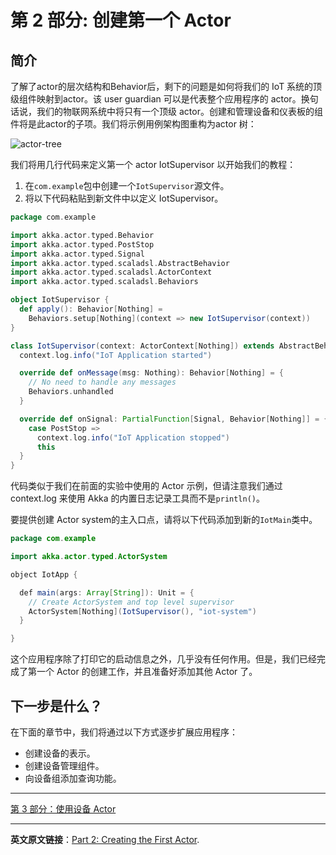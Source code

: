 # 第 2 部分: 创建第一个 Actor
## 简介

了解了actor的层次结构和Behavior后，剩下的问题是如何将我们的 IoT 系统的顶级组件映射到actor。该 user guardian 可以是代表整个应用程序的 actor。换句话说，我们的物联网系统中将只有一个顶级 actor。创建和管理设备和仪表板的组件将是此actor的子项。我们将示例用例架构图重构为actor 树：

![actor-tree](../../images/getting-started-guide/tutorial_2/actor-tree.png)

我们将用几行代码来定义第一个 actor IotSupervisor 以开始我们的教程：

1. 在`com.example`包中创建一个`IotSupervisor`源文件。
2. 将以下代码粘贴到新文件中以定义 IotSupervisor。

```scala
package com.example

import akka.actor.typed.Behavior
import akka.actor.typed.PostStop
import akka.actor.typed.Signal
import akka.actor.typed.scaladsl.AbstractBehavior
import akka.actor.typed.scaladsl.ActorContext
import akka.actor.typed.scaladsl.Behaviors

object IotSupervisor {
  def apply(): Behavior[Nothing] =
    Behaviors.setup[Nothing](context => new IotSupervisor(context))
}

class IotSupervisor(context: ActorContext[Nothing]) extends AbstractBehavior[Nothing](context) {
  context.log.info("IoT Application started")

  override def onMessage(msg: Nothing): Behavior[Nothing] = {
    // No need to handle any messages
    Behaviors.unhandled
  }

  override def onSignal: PartialFunction[Signal, Behavior[Nothing]] = {
    case PostStop =>
      context.log.info("IoT Application stopped")
      this
  }
}
```
代码类似于我们在前面的实验中使用的 Actor 示例，但请注意我们通过 context.log 来使用 Akka 的内置日志记录工具而不是`println()`。

要提供创建 Actor system的主入口点，请将以下代码添加到新的`IotMain`类中。

```java
package com.example

import akka.actor.typed.ActorSystem

object IotApp {

  def main(args: Array[String]): Unit = {
    // Create ActorSystem and top level supervisor
    ActorSystem[Nothing](IotSupervisor(), "iot-system")
  }

}
```
这个应用程序除了打印它的启动信息之外，几乎没有任何作用。但是，我们已经完成了第一个 Actor 的创建工作，并且准备好添加其他 Actor 了。

## 下一步是什么？
在下面的章节中，我们将通过以下方式逐步扩展应用程序：

- 创建设备的表示。
- 创建设备管理组件。
- 向设备组添加查询功能。

----------

[第 3 部分：使用设备 Actor](tutorial_3.md)

----------
**英文原文链接**：[Part 2: Creating the First Actor](https://doc.akka.io/docs/akka/current/guide/tutorial_2.html).